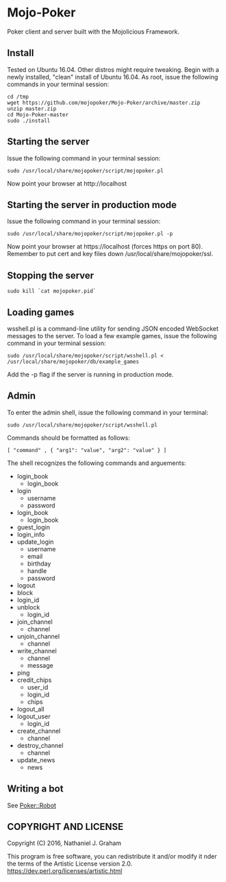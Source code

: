 # Mojo-Poker
Poker client and server built with the Mojolicious Framework.

## Install
Tested on Ubuntu 16.04. Other distros might require tweaking.
Begin with a newly installed, "clean" install of Ubuntu 16.04. 
As root, issue the following commands in your terminal session:

    cd /tmp
    wget https://github.com/mojopoker/Mojo-Poker/archive/master.zip
    unzip master.zip
    cd Mojo-Poker-master
    sudo ./install

## Starting the server
Issue the following command in your terminal session:

    sudo /usr/local/share/mojopoker/script/mojopoker.pl

Now point your browser at http://localhost

## Starting the server in production mode
Issue the following command in your terminal session:

    sudo /usr/local/share/mojopoker/script/mojopoker.pl -p

Now point your browser at https://localhost (forces https on port 80).
Remember to put cert and key files down /usr/local/share/mojopoker/ssl.

## Stopping the server

    sudo kill `cat mojopoker.pid`

## Loading games
wsshell.pl is a command-line utility for sending JSON encoded WebSocket messages to the server. To load a few example games, issue the following command in your terminal session:

    sudo /usr/local/share/mojopoker/script/wsshell.pl < /usr/local/share/mojopoker/db/example_games

Add the -p flag if the server is running in production mode.

## Admin
To enter the admin shell, issue the following command in your terminal: 

    sudo /usr/local/share/mojopoker/script/wsshell.pl 

Commands should be formatted as follows:

    [ "command" , { "arg1": "value", "arg2": "value" } ]

The shell recognizes the following commands and arguements:
 
* login_book 
  * login_book 
* login 
  * username 
  * password 
* login_book
  * login_book 
* guest_login
* login_info  
* update_login  
  * username 
  * email  
  * birthday 
  * handle  
  * password
* logout
*  block   
  * login_id
* unblock  
  * login_id 
* join_channel
  * channel
* unjoin_channel
  * channel 
* write_channel 
  * channel 
  * message
* ping
* credit_chips
  * user_id
  * login_id 
  * chips
* logout_all
* logout_user 
  * login_id
* create_channel 
  * channel 
* destroy_channel
  * channel
* update_news  
  * news

## Writing a bot
See [Poker::Robot](https://metacpan.org/pod/Poker::Robot) 

## COPYRIGHT AND LICENSE
Copyright (C) 2016, Nathaniel J. Graham

This program is free software, you can redistribute it and/or modify it
nder the terms of the Artistic License version 2.0.
https://dev.perl.org/licenses/artistic.html
